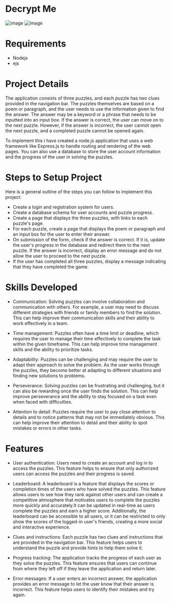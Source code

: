 # Decrypt Me
![image](https://user-images.githubusercontent.com/89129745/233773820-1513cd61-1f5c-4813-94a2-d9580fc8c177.png)
![image](https://user-images.githubusercontent.com/89129745/233775510-9e7e4002-e925-4b05-b35d-5743438618f1.png)

# Requirements
* Nodejs
* ejs

# Project Details

The application consists of three puzzles, and each puzzle has two clues provided in the navigation bar. The puzzles themselves are based on a poem or paragraph, and the user needs to use the information given to find the answer. The answer may be a keyword or a phrase that needs to be inputted into an input box. If the answer is correct, the user can move on to the next puzzle. However, if the answer is incorrect, the user cannot open the next puzzle, and a completed puzzle cannot be opened again.

To implement this i have created a node.js application that uses a web framework like Express.js to handle routing and rendering of the web pages. You can also use a database to store the user account information and the progress of the user in solving the puzzles.

# Steps to Setup Project

Here is a general outline of the steps you can follow to implement this project:

* Create a login and registration system for users.
* Create a database schema for user accounts and puzzle progress.
* Create a page that displays the three puzzles, with links to each puzzle's page.
* For each puzzle, create a page that displays the poem or paragraph and an input box for the user to enter their answer.
* On submission of the form, check if the answer is correct. If it is, update the user's progress in the database and redirect them to the next puzzle. If the answer is incorrect, display an error message and do not allow the user to proceed to the next puzzle.
* If the user has completed all three puzzles, display a message indicating that they have completed the game.

# Skills Developed 

* Communication: Solving puzzles can involve collaboration and communication with others. For example, a user may need to discuss different strategies with friends or family members to find the solution. This can help improve their communication skills and their ability to work effectively in a team.

* Time management: Puzzles often have a time limit or deadline, which requires the user to manage their time effectively to complete the task within the given timeframe. This can help improve time management skills and the ability to prioritize tasks.

* Adaptability: Puzzles can be challenging and may require the user to adapt their approach to solve the problem. As the user works through the puzzles, they become better at adapting to different situations and finding new solutions to problems.

* Perseverance: Solving puzzles can be frustrating and challenging, but it can also be rewarding once the user finds the solution. This can help improve perseverance and the ability to stay focused on a task even when faced with difficulties.

* Attention to detail: Puzzles require the user to pay close attention to details and to notice patterns that may not be immediately obvious. This can help improve their attention to detail and their ability to spot mistakes or errors in other tasks.

# Features

* User authentication: Users need to create an account and log in to access the puzzles. This feature helps to ensure that only authorized users can access the puzzles and their progress is saved.

* Leaderboard: A leaderboard is a feature that displays the scores or completion times of the users who have solved the puzzles. This feature allows users to see how they rank against other users and can create a competitive atmosphere that motivates users to complete the puzzles more quickly and accurately.It can be updated in real-time as users complete the puzzles and earn a higher score. Additionally, the leaderboard can be accessible to all users, or it can be restricted to only show the scores of the logged-in user's friends, creating a more social and interactive experience.

* Clues and instructions: Each puzzle has two clues and instructions that are provided in the navigation bar. This feature helps users to understand the puzzle and provide hints to help them solve it.

* Progress tracking: The application tracks the progress of each user as they solve the puzzles. This feature ensures that users can continue from where they left off if they leave the application and return later.

* Error messages: If a user enters an incorrect answer, the application provides an error message to let the user know that their answer is incorrect. This feature helps users to identify their mistakes and try again.







